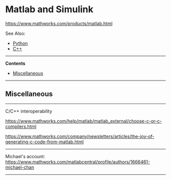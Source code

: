 # Matlab and Simulink

https://www.mathworks.com/products/matlab.html

See Also:

 - [Python](Python.md)
 - [C++](CPP.md)

---

**Contents**

- [Miscellaneous](Matlab.md#miscellaneous)

---

## Miscellaneous

---

C/C++ interoperability

https://www.mathworks.com/help/matlab/matlab_external/choose-c-or-c-compilers.html

https://www.mathworks.com/company/newsletters/articles/the-joy-of-generating-c-code-from-matlab.html

---

Michael's account:
https://www.mathworks.com/matlabcentral/profile/authors/1666461-michael-chan

---
